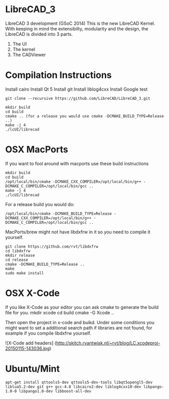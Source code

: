 LibreCAD_3
==========

LibreCAD 3 development (GSoC 2014)
This is the new LibreCAD Kernel. With keeping in mind the extensibilty, modularity and the design, the LibreCAD is divided into 3 parts.
1) The UI
2) The kernel
3) The CADViewer 


Compilation Instructions
==========

Install cairo
Install Qt 5
Install git
Install liblog4cxx
Install Google test
 
```
git clone --recursive https://github.com/LibreCAD/LibreCAD_3.git

mkdir build
cd build
cmake .. (for a release you would use cmake -DCMAKE_BUILD_TYPE=Release ..)
make -j 4
./lcUI/librecad
```


OSX MacPorts
========
If you want to fool around with macports use these build instructions

```
mkdir build
cd build
/opt/local/bin/cmake -DCMAKE_CXX_COMPILER=/opt/local/bin/g++ -DCMAKE_C_COMPILER=/opt/local/bin/gcc ..
make -j 4
./lcUI/librecad
```

For a release build you would do:
```
/opt/local/bin/cmake -DCMAKE_BUILD_TYPE=Release -DCMAKE_CXX_COMPILER=/opt/local/bin/g++ -DCMAKE_C_COMPILER=/opt/local/bin/gcc ..
```

MacPorts/brew might not have libdxfrw in it so you need to compile it yourself.

```
git clone https://github.com/rvt/libdxfrw
cd libdxfrw
mkdir release
cd release
cmake -DCMAKE_BUILD_TYPE=Release ..
make
sudo make install
```

OSX X-Code
========

If you like X-Code as your editor you can ask cmake to generate the build file for you.
mkdir xcode
cd build
cmake -G Xcode ..

Then open the project in x-code and buikd.
Under some conditions you might want to set a additional search path if libraries are not found, for example if you compile libdxfrw yourself.

![X-Code add headers]
(http://skitch.rvantwisk.nl/~rvt/blog/LC.xcodeproj-20150115-143036.jpg)


Ubuntu/Mint
========

```
apt-get install qttools5-dev qttools5-dev-tools libqt5opengl5-dev liblua5.2-dev git g++ gcc-4.8 libcairo2-dev liblog4cxx10-dev libpango-1.0-0 libpango1.0-dev libboost-all-dev
```
